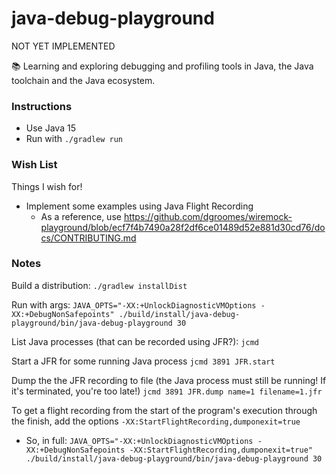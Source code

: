 # java-debug-playground

NOT YET IMPLEMENTED

📚 Learning and exploring debugging and profiling tools in Java, the Java toolchain and the Java ecosystem.

### Instructions

* Use Java 15
* Run with `./gradlew run` 

### Wish List

Things I wish for!

* Implement some examples using Java Flight Recording
  * As a reference, use <https://github.com/dgroomes/wiremock-playground/blob/ecf7f4b7490a28f2df6ce01489d52e881d30cd76/docs/CONTRIBUTING.md>
  
### Notes

Build a distribution: `./gradlew installDist`

Run with args: `JAVA_OPTS="-XX:+UnlockDiagnosticVMOptions -XX:+DebugNonSafepoints" ./build/install/java-debug-playground/bin/java-debug-playground 30`

List Java processes (that can be recorded using JFR?): `jcmd`

Start a JFR for some running Java process `jcmd 3891 JFR.start`

Dump the the JFR recording to file (the Java process must still be running! If it's terminated, you're too late!) `jcmd 3891 JFR.dump name=1 filename=1.jfr` 

To get a flight recording from the start of the program's execution through the finish, add the options `-XX:StartFlightRecording,dumponexit=true`
  * So, in full: `JAVA_OPTS="-XX:+UnlockDiagnosticVMOptions -XX:+DebugNonSafepoints -XX:StartFlightRecording,dumponexit=true" ./build/install/java-debug-playground/bin/java-debug-playground 30`
